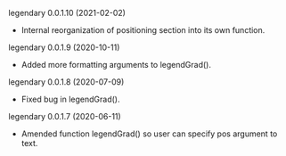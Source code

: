 legendary 0.0.1.10 (2021-02-02)
* Internal reorganization of positioning section into its own function.

legendary 0.0.1.9 (2020-10-11)
* Added more formatting arguments to legendGrad().

legendary 0.0.1.8 (2020-07-09)
* Fixed bug in legendGrad().

legendary 0.0.1.7 (2020-06-11)
* Amended function legendGrad() so user can specify pos argument to text.
